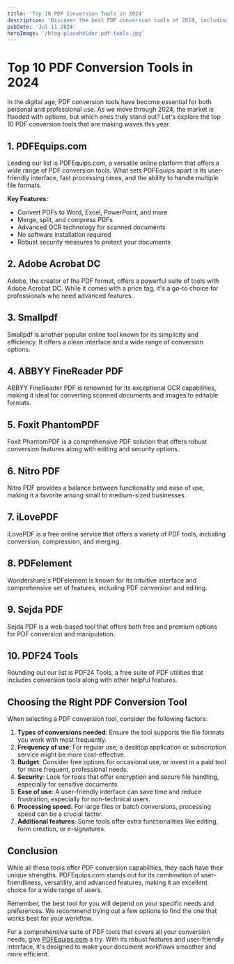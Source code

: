 ```yaml
---
title: 'Top 10 PDF Conversion Tools in 2024'
description: 'Discover the best PDF conversion tools of 2024, including online and desktop options for all your document needs'
pubDate: 'Jul 11 2024'
heroImage: '/blog-placeholder-pdf-tools.jpg'
---
```


# Top 10 PDF Conversion Tools in 2024

In the digital age, PDF conversion tools have become essential for both personal and professional use. As we move through 2024, the market is flooded with options, but which ones truly stand out? Let's explore the top 10 PDF conversion tools that are making waves this year.

## 1. PDFEquips.com

Leading our list is PDFEquips.com, a versatile online platform that offers a wide range of PDF conversion tools. What sets PDFEquips apart is its user-friendly interface, fast processing times, and the ability to handle multiple file formats.

**Key Features:**
- Convert PDFs to Word, Excel, PowerPoint, and more
- Merge, split, and compress PDFs
- Advanced OCR technology for scanned documents
- No software installation required
- Robust security measures to protect your documents

## 2. Adobe Acrobat DC

Adobe, the creator of the PDF format, offers a powerful suite of tools with Adobe Acrobat DC. While it comes with a price tag, it's a go-to choice for professionals who need advanced features.

## 3. Smallpdf

Smallpdf is another popular online tool known for its simplicity and efficiency. It offers a clean interface and a wide range of conversion options.

## 4. ABBYY FineReader PDF

ABBYY FineReader PDF is renowned for its exceptional OCR capabilities, making it ideal for converting scanned documents and images to editable formats.

## 5. Foxit PhantomPDF

Foxit PhantomPDF is a comprehensive PDF solution that offers robust conversion features along with editing and security options.

## 6. Nitro PDF

Nitro PDF provides a balance between functionality and ease of use, making it a favorite among small to medium-sized businesses.

## 7. iLovePDF

iLovePDF is a free online service that offers a variety of PDF tools, including conversion, compression, and merging.

## 8. PDFelement

Wondershare's PDFelement is known for its intuitive interface and comprehensive set of features, including PDF conversion and editing.

## 9. Sejda PDF

Sejda PDF is a web-based tool that offers both free and premium options for PDF conversion and manipulation.

## 10. PDF24 Tools

Rounding out our list is PDF24 Tools, a free suite of PDF utilities that includes conversion tools along with other helpful features.

## Choosing the Right PDF Conversion Tool

When selecting a PDF conversion tool, consider the following factors:

1. **Types of conversions needed**: Ensure the tool supports the file formats you work with most frequently.
2. **Frequency of use**: For regular use, a desktop application or subscription service might be more cost-effective.
3. **Budget**: Consider free options for occasional use, or invest in a paid tool for more frequent, professional needs.
4. **Security**: Look for tools that offer encryption and secure file handling, especially for sensitive documents.
5. **Ease of use**: A user-friendly interface can save time and reduce frustration, especially for non-technical users.
6. **Processing speed**: For large files or batch conversions, processing speed can be a crucial factor.
7. **Additional features**: Some tools offer extra functionalities like editing, form creation, or e-signatures.

## Conclusion

While all these tools offer PDF conversion capabilities, they each have their unique strengths. PDFEquips.com stands out for its combination of user-friendliness, versatility, and advanced features, making it an excellent choice for a wide range of users.

Remember, the best tool for you will depend on your specific needs and preferences. We recommend trying out a few options to find the one that works best for your workflow.

For a comprehensive suite of PDF tools that covers all your conversion needs, give [PDFEquips.com](https://www.pdfequips.com) a try. With its robust features and user-friendly interface, it's designed to make your document workflows smoother and more efficient.